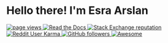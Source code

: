 <h1 align="left" id="macropower-title"> Hello there! I'm  Esra Arslan</h1>

<!--
**esrayarslan/esrayarslan** is a ✨ _special_ ✨ repository because its `README.md` (this file) appears on your GitHub profile.

Here are some ideas to get you started:

- 🔭 I’m currently working on ...
- 🌱 I’m currently learning ...
- 👯 I’m looking to collaborate on ...
- 🤔 I’m looking for help with ...
- 💬 Ask me about ...
- 📫 How to reach me: ...
- 😄 Pronouns: ...
- ⚡ Fun fact: ...
-->

<p align="left">
  <a href="https://github.com/MacroPower/MacroPower">
    <img src="https://komarev.com/ghpvc/?username=esrayarslant" alt="page views" />
  </a>
  <a href="https://github.com/esrayarslan/The-Complete-2022-Web-Development-Bootcamp">
    <img alt="Read the Docs" src="https://img.shields.io/github/languages/count/BarisKarapelit/The-Complete-2022-Web-Development-Bootcamp">
  </a>
  <a href="https://stackoverflow.com/users/16427064/bar%c4%b1%c5%9f-karapelit">
    <img alt="Stack Exchange reputation" src="https://img.shields.io/stackexchange/stackoverflow/r/16427064">
  </a>
  <a href="https://www.reddit.com/user/Difficult-Ad-6551">
    <img alt="Reddit User Karma" src="https://img.shields.io/reddit/user-karma/link/Difficult-Ad-6551">
  </a>
  <a href="https://github.com/BarisKarapelit?tab=followers">
    <img alt="GitHub followers" src="https://img.shields.io/github/followers/BarisKarapelit?style=social">
  </a>
  <a href="https://github.com/abhisheknaiidu/awesome-github-profile-readme">
    <img alt="Awesome" src="https://awesome.re/mentioned-badge.svg">
  </a>
</p>
